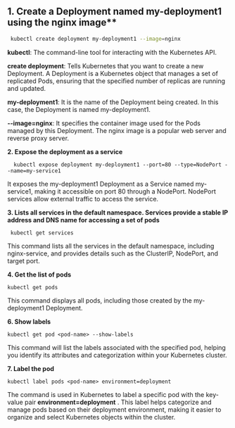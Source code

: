 ## 1. Create a Deployment named my-deployment1 using the nginx image**
```bash
 kubectl create deployment my-deployment1 --image=nginx
```
 
**kubectl**: The command-line tool for interacting with the Kubernetes API.

**create deployment**: Tells Kubernetes that you want to create a new Deployment. A Deployment is a Kubernetes object that manages a set of replicated Pods, ensuring that the specified number of replicas are running and updated.

**my-deployment1**: It is the name of the Deployment being created. In this case, the Deployment is named my-deployment1.

**--image=nginx**: It specifies the container image used for the Pods managed by this Deployment. The nginx image is a popular web server and reverse proxy server. 





**2. Expose the deployment as a service**
```
  kubectl expose deployment my-deployment1 --port=80 --type=NodePort --name=my-service1
```
It exposes the my-deployment1 Deployment as a Service named my-service1, making it accessible on port 80 through a NodePort. NodePort services allow external traffic to access the service.

**3. Lists all services in the default namespace. Services provide a stable IP address and DNS name for accessing a set of pods**
```
 kubectl get services
```
This command lists all the services in the default namespace, including nginx-service, and provides details such as the ClusterIP, NodePort, and target port.


**4. Get the list of pods**
```
kubectl get pods
```
This command displays all pods, including those created by the my-deployment1 Deployment.

**6. Show labels**
 ```
kubectl get pod <pod-name> --show-labels
```
This command will list the labels associated with the specified pod, helping you identify its attributes and categorization within your Kubernetes cluster.

**7. Label the pod**
```
kubectl label pods <pod-name> environment=deployment
```
The command is used in Kubernetes to label a specific pod with the key-value pair **environment=deployment** . This label helps categorize and manage pods based on their deployment environment, making it easier to organize and select Kubernetes objects within the cluster.


